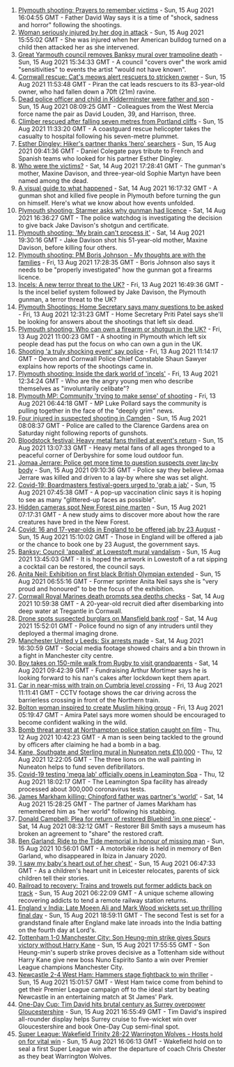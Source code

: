 1. [Plymouth shooting: Prayers to remember victims](https://www.bbc.co.uk/news/uk-58219415) - Sun, 15 Aug 2021 16:04:55 GMT - Father David Way says it is a time of "shock, sadness and horror" following the shootings.
2. [Woman seriously injured by her dog in attack](https://www.bbc.co.uk/news/uk-england-nottinghamshire-58224546) - Sun, 15 Aug 2021 15:55:02 GMT - She was injured when her American bulldog turned on a child then attacked her as she intervened.
3. [Great Yarmouth council removes Banksy mural over trampoline death](https://www.bbc.co.uk/news/uk-england-norfolk-58221044) - Sun, 15 Aug 2021 15:34:33 GMT - A council "covers over" the work amid "sensitivities" to events the artist "would not have known".
4. [Cornwall rescue: Cat's meows alert rescuers to stricken owner](https://www.bbc.co.uk/news/uk-england-cornwall-58217476) - Sun, 15 Aug 2021 11:53:48 GMT - Piran the cat leads rescuers to its 83-year-old owner, who had fallen down a 70ft (21m) ravine.
5. [Dead police officer and child in Kidderminster were father and son](https://www.bbc.co.uk/news/uk-england-hereford-worcester-58220317) - Sun, 15 Aug 2021 08:09:25 GMT - Colleagues from the West Mercia force name the pair as David Louden, 39, and Harrison, three.
6. [Climber rescued after falling seven metres from Portland cliffs](https://www.bbc.co.uk/news/uk-england-dorset-58215200) - Sun, 15 Aug 2021 11:33:20 GMT - A coastguard rescue helicopter takes the casualty to hospital following his seven-metre plummet.
7. [Esther Dingley: Hiker's partner thanks 'hero' searchers](https://www.bbc.co.uk/news/uk-england-tyne-58221135) - Sun, 15 Aug 2021 09:41:36 GMT - Daniel Colegate pays tribute to French and Spanish teams who looked for his partner Esther Dingley.
8. [Who were the victims?](https://www.bbc.co.uk/news/uk-58202760) - Sat, 14 Aug 2021 17:28:41 GMT - The gunman's mother, Maxine Davison, and three-year-old Sophie Martyn have been named among the dead.
9. [A visual guide to what happened](https://www.bbc.co.uk/news/uk-england-devon-58200336) - Sat, 14 Aug 2021 16:17:32 GMT - A gunman shot and killed five people in Plymouth before turning the gun on himself. Here's what we know about how events unfolded.
10. [Plymouth shooting: Starmer asks why gunman had licence](https://www.bbc.co.uk/news/uk-england-devon-58209726) - Sat, 14 Aug 2021 16:36:27 GMT - The police watchdog is investigating the decision to give back Jake Davison's shotgun and certificate.
11. [Plymouth shooting: 'My brain can't process it'](https://www.bbc.co.uk/news/uk-58216615) - Sat, 14 Aug 2021 19:30:16 GMT - Jake Davison shot his 51-year-old mother, Maxine Davison, before killing four others.
12. [Plymouth shooting: PM Boris Johnson - My thoughts are with the families](https://www.bbc.co.uk/news/uk-58207986) - Fri, 13 Aug 2021 17:28:35 GMT - Boris Johnson also says it needs to be "properly investigated" how the gunman got a firearms licence.
13. [Incels: A new terror threat to the UK?](https://www.bbc.co.uk/news/uk-58207064) - Fri, 13 Aug 2021 16:49:36 GMT - Is the incel belief system followed by Jake Davison, the Plymouth gunman, a terror threat to the UK?
14. [Plymouth Shootings: Home Secretary says many questions to be asked](https://www.bbc.co.uk/news/uk-58200691) - Fri, 13 Aug 2021 12:31:23 GMT - Home Secretary Priti Patel says she'll be looking for answers about the shootings that left six dead.
15. [Plymouth shooting: Who can own a firearm or shotgun in the UK?](https://www.bbc.co.uk/news/uk-58198857) - Fri, 13 Aug 2021 11:00:23 GMT - A shooting in Plymouth which left six people dead has put the focus on who can own a gun in the UK.
16. [Shooting 'a truly shocking event' say police](https://www.bbc.co.uk/news/uk-58198081) - Fri, 13 Aug 2021 11:14:17 GMT - Devon and Cornwall Police Chief Constable Shaun Sawyer explains how reports of the shootings came in.
17. [Plymouth shooting: Inside the dark world of 'incels'](https://www.bbc.co.uk/news/blogs-trending-44053828) - Fri, 13 Aug 2021 12:34:24 GMT - Who are the angry young men who describe themselves as "involuntarily celibate"?
18. [Plymouth MP: Community 'trying to make sense' of shooting](https://www.bbc.co.uk/news/uk-58198078) - Fri, 13 Aug 2021 06:44:18 GMT - MP Luke Pollard says the community is pulling together in the face of the "deeply grim" news.
19. [Four injured in suspected shooting in Camden](https://www.bbc.co.uk/news/uk-england-london-58220601) - Sun, 15 Aug 2021 08:08:37 GMT - Police are called to the Clarence Gardens area on Saturday night following reports of gunshots.
20. [Bloodstock festival: Heavy metal fans thrilled at event's return](https://www.bbc.co.uk/news/uk-england-derbyshire-58201043) - Sun, 15 Aug 2021 13:07:33 GMT - Heavy metal fans of all ages thronged to a peaceful corner of Derbyshire for some loud outdoor fun.
21. [Jomaa Jerrare: Police get more time to question suspects over lay-by body](https://www.bbc.co.uk/news/uk-england-stoke-staffordshire-58221105) - Sun, 15 Aug 2021 09:10:36 GMT - Police say they believe Jomaa Jerrare was killed and driven to a lay-by where she was set alight.
22. [Covid-19: Boardmasters festival-goers urged to 'grab a jab'](https://www.bbc.co.uk/news/uk-england-cornwall-58220286) - Sun, 15 Aug 2021 07:45:38 GMT - A pop-up vaccination clinic says it is hoping to see as many "glittered-up faces as possible".
23. [Hidden cameras spot New Forest pine marten](https://www.bbc.co.uk/news/uk-england-hampshire-58191770) - Sun, 15 Aug 2021 07:17:31 GMT - A new study aims to discover more about how the rare creatures have bred in the New Forest.
24. [Covid: 16 and 17-year-olds in England to be offered jab by 23 August](https://www.bbc.co.uk/news/uk-58216017) - Sun, 15 Aug 2021 15:10:02 GMT - Those in England will be offered a jab or the chance to book one by 23 August, the government says.
25. [Banksy: Council 'appalled' at Lowestoft mural vandalism](https://www.bbc.co.uk/news/uk-england-suffolk-58221053) - Sun, 15 Aug 2021 13:45:03 GMT - It is hoped the artwork in Lowestoft of a rat sipping a cocktail can be restored, the council says.
26. [Anita Neil: Exhibition on first black British Olympian extended](https://www.bbc.co.uk/news/uk-england-northamptonshire-58185838) - Sun, 15 Aug 2021 06:55:16 GMT - Former sprinter Anita Neil says she is "very proud and honoured" to be the focus of the exhibition.
27. [Cornwall Royal Marines death prompts sea depths checks](https://www.bbc.co.uk/news/uk-england-cornwall-58205696) - Sat, 14 Aug 2021 10:59:38 GMT - A 20-year-old recruit died after disembarking into deep water at Tregantle in Cornwall.
28. [Drone spots suspected burglars on Mansfield bank roof](https://www.bbc.co.uk/news/uk-england-nottinghamshire-58213759) - Sat, 14 Aug 2021 15:52:01 GMT - Police found no sign of any intruders until they deployed a thermal imaging drone.
29. [Manchester United v Leeds: Six arrests made](https://www.bbc.co.uk/news/uk-england-manchester-58213906) - Sat, 14 Aug 2021 16:30:59 GMT - Social media footage showed chairs and a bin thrown in a fight in Manchester city centre.
30. [Boy takes on 150-mile walk from Rugby to visit grandparents](https://www.bbc.co.uk/news/uk-england-coventry-warwickshire-58200813) - Sat, 14 Aug 2021 09:42:39 GMT - Fundraising Arthur Mortimer says he is looking forward to his nan's cakes after lockdown kept them apart.
31. [Car in near-miss with train on Cumbria level crossing](https://www.bbc.co.uk/news/uk-england-cumbria-58202029) - Fri, 13 Aug 2021 11:11:41 GMT - CCTV footage shows the car driving across the barrierless crossing in front of the Northern train.
32. [Bolton woman inspired to create Muslim hiking group](https://www.bbc.co.uk/news/uk-england-manchester-58192877) - Fri, 13 Aug 2021 05:19:47 GMT - Amira Patel says more women should be encouraged to become confident walking in the wild.
33. [Bomb threat arrest at Northampton police station caught on film](https://www.bbc.co.uk/news/uk-england-northamptonshire-58187469) - Thu, 12 Aug 2021 10:42:23 GMT - A man is seen being tackled to the ground by officers after claiming he had a bomb in a bag.
34. [Kane, Southgate and Sterling mural in Nuneaton nets £10,000](https://www.bbc.co.uk/news/uk-england-coventry-warwickshire-58188675) - Thu, 12 Aug 2021 12:22:05 GMT - The three lions on the wall painting in Nuneaton helps to fund seven defibrillators.
35. [Covid-19 testing 'mega lab' officially opens in Leamington Spa](https://www.bbc.co.uk/news/uk-england-coventry-warwickshire-58194409) - Thu, 12 Aug 2021 18:02:17 GMT - The Leamington Spa facility has already processed about 300,000 coronavirus tests.
36. [James Markham killing: Chingford father was partner's 'world'](https://www.bbc.co.uk/news/uk-england-london-58215540) - Sat, 14 Aug 2021 15:28:25 GMT - The partner of James Markham has remembered him as "her world" following his stabbing.
37. [Donald Campbell: Plea for return of restored Bluebird 'in one piece'](https://www.bbc.co.uk/news/uk-england-cumbria-58205737) - Sat, 14 Aug 2021 08:32:12 GMT - Restorer Bill Smith says a museum has broken an agreement to "share" the restored craft.
38. [Ben Garland: Ride to the Tide memorial in honour of missing man](https://www.bbc.co.uk/news/uk-england-wiltshire-58221612) - Sun, 15 Aug 2021 10:56:01 GMT - A motorbike ride is held in memory of Ben Garland, who disappeared in Ibiza in January 2020.
39. ['I saw my baby's heart out of her chest'](https://www.bbc.co.uk/news/uk-england-leicestershire-58187826) - Sun, 15 Aug 2021 06:47:33 GMT - As a children's heart unit in Leicester relocates, parents of sick children tell their stories.
40. [Railroad to recovery: Trains and trowels put former addicts back on track](https://www.bbc.co.uk/news/uk-england-cumbria-57900674) - Sun, 15 Aug 2021 06:22:09 GMT - A unique scheme allowing recovering addicts to tend a remote railway station returns.
41. [England v India: Late Moeen Ali and Mark Wood wickets set up thrilling final day](https://www.bbc.co.uk/sport/cricket/58224847) - Sun, 15 Aug 2021 18:59:11 GMT - The second Test is set for a grandstand finale after England make late inroads into the India batting on the fourth day at Lord's.
42. [Tottenham 1-0 Manchester City: Son Heung-min strike gives Spurs victory without Harry Kane](https://www.bbc.co.uk/sport/football/58133102) - Sun, 15 Aug 2021 17:55:55 GMT - Son Heung-min's superb strike proves decisive as a Tottenham side without Harry Kane give new boss Nuno Espirito Santo a win over Premier League champions Manchester City.
43. [Newcastle 2-4 West Ham: Hammers stage fightback to win thriller](https://www.bbc.co.uk/sport/football/58133101) - Sun, 15 Aug 2021 15:01:57 GMT - West Ham twice come from behind to get their Premier League campaign off to the ideal start by beating Newcastle in an entertaining match at St James' Park.
44. [One-Day Cup: Tim David hits brutal century as Surrey overpower Gloucestershire](https://www.bbc.co.uk/sport/cricket/58215292) - Sun, 15 Aug 2021 16:55:49 GMT - Tim David's inspired all-rounder display helps Surrey cruise to five-wicket win over Gloucestershire and book One-Day Cup semi-final spot.
45. [Super League: Wakefield Trinity 28-22 Warrington Wolves - Hosts hold on for vital win](https://www.bbc.co.uk/sport/rugby-league/58222064) - Sun, 15 Aug 2021 16:06:13 GMT - Wakefield hold on to seal a first Super League win after the departure of coach Chris Chester as they beat Warrington Wolves.
